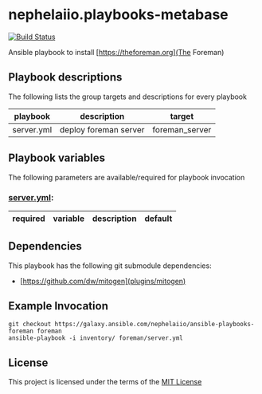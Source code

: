 # nephelaiio.playbooks-metabase

[![Build Status](https://travis-ci.org/nephelaiio/ansible-playbooks-metabase.svg?branch=master)](https://travis-ci.org/nephelaiio/ansible-playbooks-metabase)

Ansible playbook to install [https://theforeman.org](The Foreman)

## Playbook descriptions

The following lists the group targets and descriptions for every playbook

| playbook   | description           | target         |
| ---        | ---                   | ---            |
| server.yml | deploy foreman server | foreman_server |

## Playbook variables

The following parameters are available/required for playbook invocation

### [server.yml](server.yml):
| required | variable                       | description                            | default                              |
| ---      | ---                            | ---                                    | ---                                  |


## Dependencies

This playbook has the following git submodule dependencies:

* [https://github.com/dw/mitogen](plugins/mitogen)

## Example Invocation

```
git checkout https://galaxy.ansible.com/nephelaiio/ansible-playbooks-foreman foreman
ansible-playbook -i inventory/ foreman/server.yml
```

## License

This project is licensed under the terms of the [MIT License](/LICENSE)
